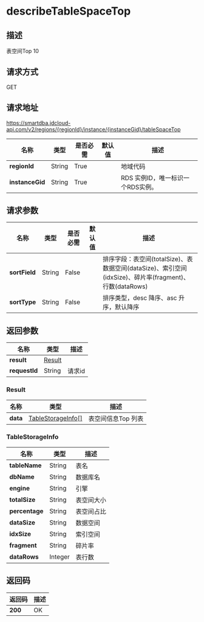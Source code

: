 # describeTableSpaceTop


## 描述
表空间Top 10

## 请求方式
GET

## 请求地址
https://smartdba.jdcloud-api.com/v2/regions/{regionId}/instance/{instanceGid}/tableSpaceTop

|名称|类型|是否必需|默认值|描述|
|---|---|---|---|---|
|**regionId**|String|True| |地域代码|
|**instanceGid**|String|True| |RDS 实例ID，唯一标识一个RDS实例。|

## 请求参数
|名称|类型|是否必需|默认值|描述|
|---|---|---|---|---|
|**sortField**|String|False| |排序字段：表空间(totalSize)、表数据空间(dataSize)、索引空间(idxSize)、碎片率(fragment)、行数(dataRows)|
|**sortType**|String|False| |排序类型，desc 降序、asc 升序，默认降序|


## 返回参数
|名称|类型|描述|
|---|---|---|
|**result**|[Result](describetablespacetop#result)| |
|**requestId**|String|请求id|

### <div id="Result">Result</div>
|名称|类型|描述|
|---|---|---|
|**data**|[TableStorageInfo[]](describetablespacetop#tablestorageinfo)|表空间信息Top 列表|
### <div id="TableStorageInfo">TableStorageInfo</div>
|名称|类型|描述|
|---|---|---|
|**tableName**|String|表名|
|**dbName**|String|数据库名|
|**engine**|String|引擎|
|**totalSize**|String|表空间大小|
|**percentage**|String|表空间占比|
|**dataSize**|String|数据空间|
|**idxSize**|String|索引空间|
|**fragment**|String|碎片率|
|**dataRows**|Integer|表行数|

## 返回码
|返回码|描述|
|---|---|
|**200**|OK|
